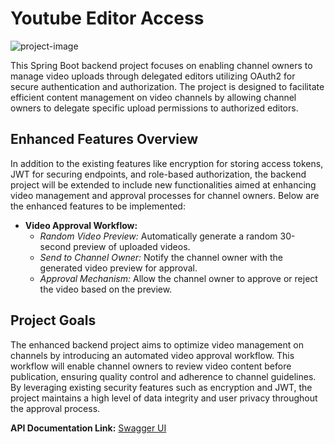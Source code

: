 # Youtube Editor Access

![project-image](https://socialify.git.ci/imrohit68/youtube-upload/image?language=1&owner=1&name=1&stargazers=1&theme=Light)

This Spring Boot backend project focuses on enabling channel owners to manage video uploads through delegated editors utilizing OAuth2 for secure authentication and authorization. The project is designed to facilitate efficient content management on video channels by allowing channel owners to delegate specific upload permissions to authorized editors.

## Enhanced Features Overview

In addition to the existing features like encryption for storing access tokens, JWT for securing endpoints, and role-based authorization, the backend project will be extended to include new functionalities aimed at enhancing video management and approval processes for channel owners. Below are the enhanced features to be implemented:

- **Video Approval Workflow:**
  - *Random Video Preview:* Automatically generate a random 30-second preview of uploaded videos.
  - *Send to Channel Owner:* Notify the channel owner with the generated video preview for approval.
  - *Approval Mechanism:* Allow the channel owner to approve or reject the video based on the preview.

## Project Goals

The enhanced backend project aims to optimize video management on channels by introducing an automated video approval workflow. This workflow will enable channel owners to review video content before publication, ensuring quality control and adherence to channel guidelines. By leveraging existing security features such as encryption and JWT, the project maintains a high level of data integrity and user privacy throughout the approval process.

**API Documentation Link:** [Swagger UI](http://rohitprojects.me:8080/swagger-ui/index.html#/](http://13.203.76.146:8090/swagger-ui/index.html#/))
